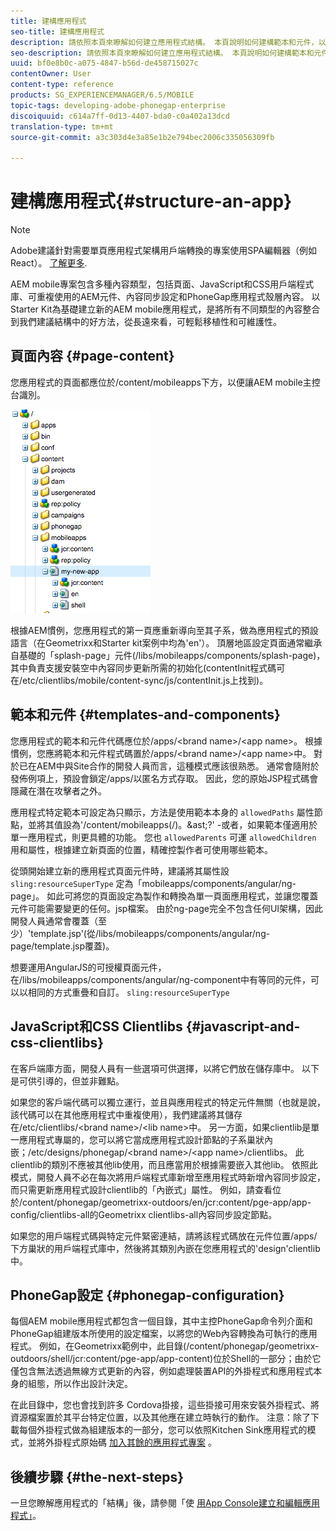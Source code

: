 ```yaml
---
title: 建構應用程式
seo-title: 建構應用程式
description: 請依照本頁來瞭解如何建立應用程式結構。 本頁說明如何建構範本和元件，以及JavaScript和CSS Clientlibs的相關資訊。
seo-description: 請依照本頁來瞭解如何建立應用程式結構。 本頁說明如何建構範本和元件，以及JavaScript和CSS Clientlibs的相關資訊。
uuid: bf0e8b0c-a075-4847-b56d-de458715027c
contentOwner: User
content-type: reference
products: SG_EXPERIENCEMANAGER/6.5/MOBILE
topic-tags: developing-adobe-phonegap-enterprise
discoiquuid: c614a7ff-0d13-4407-bda0-c0a402a13dcd
translation-type: tm+mt
source-git-commit: a3c303d4e3a85e1b2e794bec2006c335056309fb

---
```



# 建構應用程式{#structure-an-app}

>[!NOTE]
>
>Adobe建議針對需要單頁應用程式架構用戶端轉換的專案使用SPA編輯器（例如React）。 [了解更多](/help/sites-developing/spa-overview.md).

AEM mobile專案包含多種內容類型，包括頁面、JavaScript和CSS用戶端程式庫、可重複使用的AEM元件、內容同步設定和PhoneGap應用程式殼層內容。 以 [](https://github.com/Adobe-Marketing-Cloud-Apps/aem-phonegap-starter-kit) Starter Kit為基礎建立新的AEM mobile應用程式，是將所有不同類型的內容整合到我們建議結構中的好方法，從長遠來看，可輕鬆移植性和可維護性。

## 頁面內容 {#page-content}

您應用程式的頁面都應位於/content/mobileapps下方，以便讓AEM mobile主控台識別。

![chlimage_1-52](assets/chlimage_1-52.png)

根據AEM慣例，您應用程式的第一頁應重新導向至其子系，做為應用程式的預設語言（在Geometrixx和Starter kit案例中均為&#39;en&#39;）。 頂層地區設定頁面通常繼承自基礎的「splash-page」元件(/libs/mobileapps/components/splash-page)，其中負責支援安裝空中內容同步更新所需的初始化(contentInit程式碼可在/etc/clientlibs/mobile/content-sync/js/contentInit.js上找到)。

## 範本和元件 {#templates-and-components}

您應用程式的範本和元件代碼應位於/apps/&lt;brand name>/&lt;app name>。 根據慣例，您應將範本和元件程式碼置於/apps/&lt;brand name>/&lt;app name>中。 對於已在AEM中與Site合作的開發人員而言，這種模式應該很熟悉。 通常會隨附於發佈例項上，預設會鎖定/apps/以匿名方式存取。 因此，您的原始JSP程式碼會隱藏在潛在攻擊者之外。

應用程式特定範本可設定為只顯示，方法是使用範本本身的 `allowedPaths` 屬性節點，並將其值設為&#39;/content/mobileapps(/)。&amp;ast;?&#39; -或者，如果範本僅適用於單一應用程式，則更具體的功能。 您也 `allowedParents` 可運 `allowedChildren` 用和屬性，根據建立新頁面的位置，精確控製作者可使用哪些範本。

從頭開始建立新的應用程式頁面元件時，建議將其屬性設 `sling:resourceSuperType` 定為「mobileapps/components/angular/ng-page」。 如此可將您的頁面設定為製作和轉換為單一頁面應用程式，並讓您覆蓋元件可能需要變更的任何。jsp檔案。 由於ng-page完全不包含任何UI架構，因此開發人員通常會覆蓋（至少）&#39;template.jsp&#39;(從/libs/mobileapps/components/angular/ng-page/template.jsp覆蓋)。

想要運用AngularJS的可授權頁面元件，在/libs/mobileapps/components/angular/ng-component中有等同的元件，可以以相同的方式重疊和自訂。 `sling:resourceSuperType`

## JavaScript和CSS Clientlibs {#javascript-and-css-clientlibs}

在客戶端庫方面，開發人員有一些選項可供選擇，以將它們放在儲存庫中。 以下是可供引導的，但並非難點。

如果您的客戶端代碼可以獨立運行，並且與應用程式的特定元件無關（也就是說，該代碼可以在其他應用程式中重複使用），我們建議將其儲存在/etc/clientlibs/&lt;brand name>/&lt;lib name>中。 另一方面，如果clientlib是單一應用程式專屬的，您可以將它當成應用程式設計節點的子系巢狀內嵌；/etc/designs/phonegap/&lt;brand name>/&lt;app name>/clientlibs。 此clientlib的類別不應被其他lib使用，而且應當用於根據需要嵌入其他lib。 依照此模式，開發人員不必在每次將用戶端程式庫新增至應用程式時新增內容同步設定，而只需更新應用程式設計clientlib的「內嵌式」屬性。 例如，請查看位於/content/phonegap/geometrixx-outdoors/en/jcr:content/pge-app/app-config/clientlibs-all的Geometrixx clientlibs-all內容同步設定節點。

如果您的用戶端程式碼與特定元件緊密連結，請將該程式碼放在元件位置/apps/下方巢狀的用戶端程式庫中，然後將其類別內嵌在您應用程式的&#39;design&#39;clientlib中。

## PhoneGap設定 {#phonegap-configuration}

每個AEM mobile應用程式都包含一個目錄，其中主控PhoneGap命令列介面和 [](https://github.com/phonegap/phonegap-cli)[](https://build.phonegap.com/) PhoneGap組建版本所使用的設定檔案，以將您的Web內容轉換為可執行的應用程式。 例如，在Geometrixx範例中，此目錄(/content/phonegap/geometrixx-outdoors/shell/jcr:content/pge-app/app-content)位於Shell的一部分；由於它僅包含無法透過無線方式更新的內容，例如處理裝置API的外掛程式和應用程式本身的組態，所以作出設計決定。

在此目錄中，您也會找到許多 [](https://cordova.apache.org/docs/en/edge/guide_appdev_hooks_index.md.html#Hooks%20Guide) Cordova掛接，這些掛接可用來安裝外掛程式、將資源檔案置於其平台特定位置，以及其他應在建立時執行的動作。 注意：除了下載每個外掛程式做為組建版本的一部分，您可以依照Kitchen Sink應用程式的模式，並將外掛程式原始碼 [加入其餘的應用程式專案](https://github.com/blefebvre/aem-phonegap-kitchen-sink/tree/master/content/src/main/content/jcr_root/content/phonegap/kitchen-sink/shell/_jcr_content/pge-app/app-content/phonegap/plugins) 。

## 後續步驟 {#the-next-steps}

一旦您瞭解應用程式的「結構」後，請參閱「使 [用App Console建立和編輯應用程式」](/help/mobile/phonegap-apps-console.md)。
